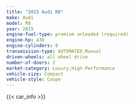 ```yaml
---
title: "2015 Audi R8"
make: Audi
model: R8
year: 2015
engine-fuel-type: premium unleaded (required)
engine-hp: 430
engine-cylinders: 8
transmission-type: AUTOMATED_Manual
driven-wheels: all wheel drive
number-of-doors: 2
market-category: Luxury,High-Performance
vehicle-size: Compact
vehicle-style: Coupe
---
```


{{< car_info >}}
